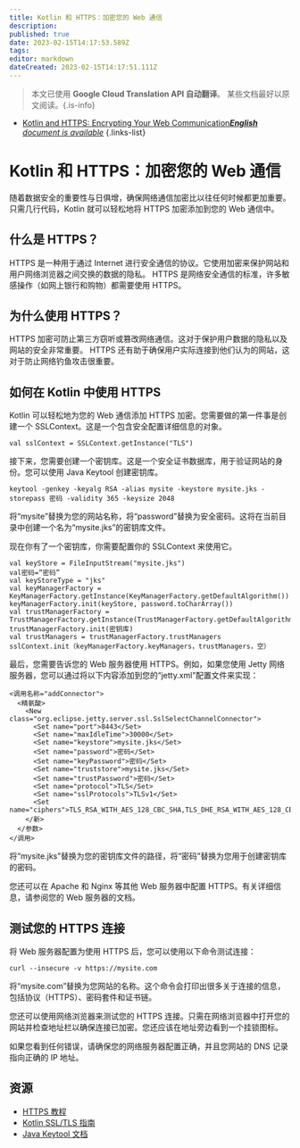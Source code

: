```yaml
---
title: Kotlin 和 HTTPS：加密您的 Web 通信
description: 
published: true
date: 2023-02-15T14:17:53.589Z
tags: 
editor: markdown
dateCreated: 2023-02-15T14:17:51.111Z
---
```


> 本文已使用 **Google Cloud Translation API 自动翻译**。
某些文档最好以原文阅读。{.is-info}



- [Kotlin and HTTPS: Encrypting Your Web Communication***English** document is available*](/en/Knowledge-base/Kotlin/kotlin-and-https-encrypting-your-web-communication)
{.links-list}


     

Kotlin 和 HTTPS：加密您的 Web 通信
================================================

随着数据安全的重要性与日俱增，确保网络通信加密比以往任何时候都更加重要。只需几行代码，Kotlin 就可以轻松地将 HTTPS 加密添加到您的 Web 通信中。

什么是 HTTPS？
--------------

HTTPS 是一种用于通过 Internet 进行安全通信的协议。它使用加密来保护网站和用户网络浏览器之间交换的数据的隐私。 HTTPS 是网络安全通信的标准，许多敏感操作（如网上银行和购物）都需要使用 HTTPS。

为什么使用 HTTPS？
--------------

HTTPS 加密可防止第三方窃听或篡改网络通信。这对于保护用户数据的隐私以及网站的安全非常重要。 HTTPS 还有助于确保用户实际连接到他们认为的网站，这对于防止网络钓鱼攻击很重要。

如何在 Kotlin 中使用 HTTPS
--------------------------

Kotlin 可以轻松地为您的 Web 通信添加 HTTPS 加密。您需要做的第一件事是创建一个 SSLContext。这是一个包含安全配置详细信息的对象。

    val sslContext = SSLContext.getInstance("TLS")

接下来，您需要创建一个密钥库。这是一个安全证书数据库，用于验证网站的身份。您可以使用 Java Keytool 创建密钥库。

    keytool -genkey -keyalg RSA -alias mysite -keystore mysite.jks -storepass 密码 -validity 365 -keysize 2048

将“mysite”替换为您的网站名称，将“password”替换为安全密码。这将在当前目录中创建一个名为“mysite.jks”的密钥库文件。

现在你有了一个密钥库，你需要配置你的 SSLContext 来使用它。

    val keyStore = FileInputStream("mysite.jks")
    val密码=“密码”
    val keyStoreType = "jks"
    val keyManagerFactory = KeyManagerFactory.getInstance(KeyManagerFactory.getDefaultAlgorithm())
    keyManagerFactory.init(keyStore, password.toCharArray())
    val trustManagerFactory = TrustManagerFactory.getInstance(TrustManagerFactory.getDefaultAlgorithm())
    trustManagerFactory.init(密钥库)
    val trustManagers = trustManagerFactory.trustManagers
    sslContext.init（keyManagerFactory.keyManagers，trustManagers，空）

最后，您需要告诉您的 Web 服务器使用 HTTPS。例如，如果您使用 Jetty 网络服务器，您可以通过将以下内容添加到您的“jetty.xml”配置文件来实现：

    <调用名称="addConnector">
      <精氨酸>
        <New class="org.eclipse.jetty.server.ssl.SslSelectChannelConnector">
          <Set name="port">8443</Set>
          <Set name="maxIdleTime">30000</Set>
          <Set name="keystore">mysite.jks</Set>
          <Set name="password">密码</Set>
          <Set name="keyPassword">密码</Set>
          <Set name="truststore">mysite.jks</Set>
          <Set name="trustPassword">密码</Set>
          <Set name="protocol">TLS</Set>
          <Set name="sslProtocols">TLSv1</Set>
          <Set name="ciphers">TLS_RSA_WITH_AES_128_CBC_SHA,TLS_DHE_RSA_WITH_AES_128_CBC_SHA,TLS_ECDHE_RSA_WITH_AES_128_CBC_SHA</Set>
        </新>
      </参数>
    </调用>

将“mysite.jks”替换为您的密钥库文件的路径，将“密码”替换为您用于创建密钥库的密码。

您还可以在 Apache 和 Nginx 等其他 Web 服务器中配置 HTTPS。有关详细信息，请参阅您的 Web 服务器的文档。

测试您的 HTTPS 连接
------------------------------

将 Web 服务器配置为使用 HTTPS 后，您可以使用以下命令测试连接：

    curl --insecure -v https://mysite.com

将“mysite.com”替换为您网站的名称。这个命令会打印出很多关于连接的信息，包括协议（HTTPS）、密码套件和证书链。

您还可以使用网络浏览器来测试您的 HTTPS 连接。只需在网络浏览器中打开您的网站并检查地址栏以确保连接已加密。您还应该在地址旁边看到一个挂锁图标。

如果您看到任何错误，请确保您的网络服务器配置正确，并且您网站的 DNS 记录指向正确的 IP 地址。

资源
----------

- [HTTPS 教程](https://www.sslshopper.com/article-how-to-set-up-ssl-on-nginx.html)
- [Kotlin SSL/TLS 指南](https://kotlinlang.org/docs/reference/ssl-tls.html)
- [Java Keytool 文档](https://docs.oracle.com/cd/E19906-01/820-4916/ablqw/index.html)